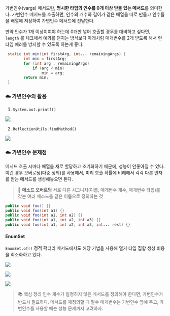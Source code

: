 가변인수(vargs) 메서드란, **명시한 타입의 인수를 0개 이상 받을 있는 메서드**를 의미한다. 가변인수 메서드를 호출하면, 인수의 개수와 길이가 같은 배열을 따로 만들고 인수들을 배열에 저장하여 가변인수 메서드에 전달한다.


만약 인수가 1개 이상이여야 하는데 0개만 넣어 호출할 경우를 대비하고 싶다면, `length` 를 체크해서 예외를 던지는 방식보다 아래처럼 매개변수를 2개 받도록 해서 런타임 에러를 방지할 수 있도록 하는게 좋다.

```java
 static int min(int firstArg, int... remainingArgs) {
        int min = firstArg;
        for (int arg : remainingArgs)
            if (arg < min)
                min = arg;
        return min;
 }
```

### ☁️ 가변인수의 활용

1. `System.out.printf()` 

![](https://velog.velcdn.com/images/semi-cloud/post/39eb4a53-8961-49b8-8b4f-8d0d4f3e3b04/image.png)


2. `ReflectionUtils.findMethod()`

![](https://velog.velcdn.com/images/semi-cloud/post/15ab688c-c712-4eb6-8e73-7cc0051e358f/image.png)


### ☁️ 가변인수 문제점

메서드 호출 시마다 배열을 새로 할당하고 초기화하기 때문에, 성능이 안좋아질 수 있다. 이런 경우 오버로딩(다중 정의)를 사용해서, 미리 호출 확률에 비례해서 각각 다른 인자를 받는 메서드를 생성해놓으면 된다.

> 🫧 **메소드 오버로딩**
서로 다른 시그니처(이름, 매개변수 개수, 매개변수 타입)를 갖는 여러 메소드를 같은 이름으로 정의하는 것

```java
public void foo() {}
public void foo(int a1) {}
public void foo(int a1, int a2) {}
public void foo(int a1, int a2, int a3) {}
public void foo(int a1, int a2, int a3, int... rest) {}
```

#### EnumSet

`EnumSet.of()` 정적 팩터리 메서드에서도 해당 기법을 사용해 열거 타입 집합 생성 비용을 최소화하고 있다.


![](https://velog.velcdn.com/images/semi-cloud/post/896a7e97-d34a-4391-9054-14ed25605b6c/image.png)

![](https://velog.velcdn.com/images/semi-cloud/post/b23298af-e9fd-4718-b619-49ae91c89d56/image.png)

![](https://velog.velcdn.com/images/semi-cloud/post/3b0b99e1-f811-4eb8-a301-b245fc367f96/image.png)


> 📚 핵심 정리
인수 개수가 일정하지 않은 메서드를 정의해야 한다면, 가변인수가 반드시 필요하다. 메서드를 재정의할 때 필수 매개변수는 가변인수 앞에 두고, 가변인수를 사용할 때는 성능 문제까지 고려하자.
